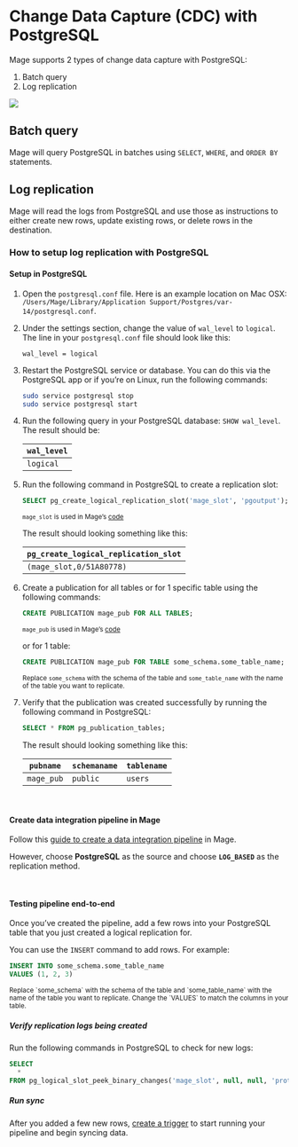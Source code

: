 # Change Data Capture (CDC) with PostgreSQL

Mage supports 2 types of change data capture with PostgreSQL:

1. Batch query
1. Log replication

![](https://user-images.githubusercontent.com/78053898/198754309-2ef713a7-62c8-4ea8-9ebb-8c24ed038cb3.png)

## Batch query

Mage will query PostgreSQL in batches using `SELECT`, `WHERE`, and `ORDER BY`
statements.

## Log replication

Mage will read the logs from PostgreSQL and use those as instructions to either
create new rows, update existing rows, or delete rows in the destination.

### How to setup log replication with PostgreSQL

#### Setup in PostgreSQL

1. Open the `postgresql.conf` file. Here is an example location on Mac OSX:
`/Users/Mage/Library/Application Support/Postgres/var-14/postgresql.conf`.
1. Under the settings section, change the value of `wal_level` to `logical`. The line in your
`postgresql.conf` file should look like this:
    ```text
    wal_level = logical
    ```
1. Restart the PostgreSQL service or database. You can do this via the PostgreSQL app or if you’re
on Linux, run the following commands:
    ```bash
    sudo service postgresql stop
    sudo service postgresql start
    ```
1. Run the following query in your PostgreSQL database: `SHOW wal_level`. The result should be:

    | `wal_level` |
    | --- |
    | `logical` |

1. Run the following command in PostgreSQL to create a replication slot:
    ```sql
    SELECT pg_create_logical_replication_slot('mage_slot', 'pgoutput');
    ```
    
    <sub>`mage_slot` is used in Mage’s [code](https://github.com/mage-ai/mage-ai/blob/master/mage_integrations/mage_integrations/sources/postgresql/__init__.py#L85)</sub>

    The result should looking something like this:

    | `pg_create_logical_replication_slot` |
    | --- |
    | `(mage_slot,0/51A80778)` |

1. Create a publication for all tables or for 1 specific table using the following commands:
    ```sql
    CREATE PUBLICATION mage_pub FOR ALL TABLES;
    ```

    <sub>`mage_pub` is used in Mage’s [code](https://github.com/mage-ai/mage-ai/blob/master/mage_integrations/mage_integrations/sources/postgresql/__init__.py#L126)</sub>


    or for 1 table:

    ```sql
    CREATE PUBLICATION mage_pub FOR TABLE some_schema.some_table_name;
    ```

    <sub>Replace `some_schema` with the schema of the table and `some_table_name` with the name
    of the table you want to replicate.</sub>

1. Verify that the publication was created successfully by running the following command in PostgreSQL:
    ```sql
    SELECT * FROM pg_publication_tables;
    ```

    The result should looking something like this:

    | `pubname` | `schemaname` | `tablename` |
    | --- | --- | --- |
    | `mage_pub` | `public` | `users` |

<br />

#### Create data integration pipeline in Mage

Follow this [guide to create a data integration pipeline](../../pipelines/DataIntegrationPipeline.md)
in Mage.

However, choose <b>PostgreSQL</b> as the source and choose <b>`LOG_BASED`</b> as the
replication method.

<br />

#### Testing pipeline end-to-end

Once you’ve created the pipeline, add a few rows into your PostgreSQL table that you just
created a logical replication for.

You can use the `INSERT` command to add rows. For example:

```sql
INSERT INTO some_schema.some_table_name
VALUES (1, 2, 3)
```

<sub>
  Replace `some_schema` with the schema of the table and `some_table_name` with the name
  of the table you want to replicate.
</sub>

<sub>
  Change the `VALUES` to match the columns in your table.
</sub>

##### Verify replication logs being created

Run the following commands in PostgreSQL to check for new logs:

```sql
SELECT
  *
FROM pg_logical_slot_peek_binary_changes('mage_slot', null, null, 'proto_version', '1', 'publication_names', 'mage_pub');
```

##### Run sync

After you added a few new rows, [create a trigger](../../../tutorials/triggers/schedule.md)
to start running your pipeline and begin syncing data.

<br />
